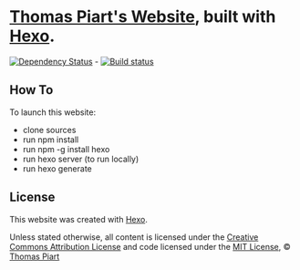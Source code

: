 # [Thomas Piart's Website](https://tpî.eu), built with [Hexo](https://hexo.io).

[![Dependency Status](https://david-dm.org/tomap/tpi2.eu.png)](https://david-dm.org/tomap/tpi2.eu) - [![Build status](https://ci.appveyor.com/api/projects/status/amvptl7n6hj3j8i6?svg=true)](https://ci.appveyor.com/project/tomap/tpi2-eu)

## How To

To launch this website:
- clone sources
- run npm install
- run npm -g install hexo
- run hexo server (to run locally)
- run hexo generate

## License

This website was created with [Hexo](https://hexo.io).

Unless stated otherwise, all content is licensed under the [Creative Commons Attribution License](http://creativecommons.org/licenses/by/4.0/ "Visit Website") and code licensed under the [MIT License](http://creativecommons.org/licenses/MIT/ "Visit Website"), © [Thomas Piart](https://tpî.eu "Visit Website")
